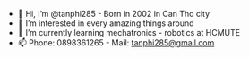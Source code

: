 - 👋 Hi, I’m @tanphi285 - Born in 2002 in Can Tho city
- 👀 I’m interested in every amazing things around
- 🌱 I’m currently learning mechatronics - robotics at HCMUTE
- 📫 Phone: 0898361265 - Mail: tanphi285@gmail.com
